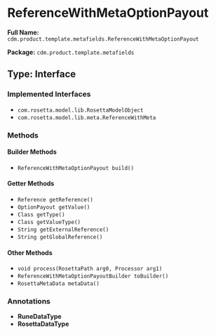 # ReferenceWithMetaOptionPayout

**Full Name:** `cdm.product.template.metafields.ReferenceWithMetaOptionPayout`

**Package:** `cdm.product.template.metafields`

## Type: Interface

### Implemented Interfaces

- `com.rosetta.model.lib.RosettaModelObject`
- `com.rosetta.model.lib.meta.ReferenceWithMeta`

### Methods

#### Builder Methods

- `ReferenceWithMetaOptionPayout build()`

#### Getter Methods

- `Reference getReference()`
- `OptionPayout getValue()`
- `Class getType()`
- `Class getValueType()`
- `String getExternalReference()`
- `String getGlobalReference()`

#### Other Methods

- `void process(RosettaPath arg0, Processor arg1)`
- `ReferenceWithMetaOptionPayoutBuilder toBuilder()`
- `RosettaMetaData metaData()`

### Annotations

- **RuneDataType**
- **RosettaDataType**

